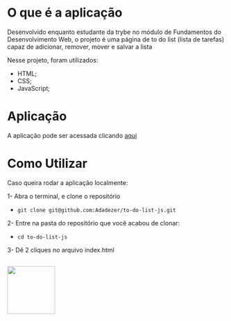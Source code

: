 # O que é a aplicação
Desenvolvido enquanto estudante da trybe no módulo de Fundamentos do Desenvolvimento Web, o projeto é uma página de to do list (lista de tarefas) capaz de adicionar, remover, mover e salvar a lista

Nesse projeto, foram utilizados:
* HTML;
* CSS;
* JavaScript;

# Aplicação
A aplicação pode ser acessada clicando [aqui](https://to-do-list-js-three.vercel.app/)

# Como Utilizar
Caso queira rodar a aplicação localmente:

 1- Abra o terminal, e clone o repositório 
 
 - `git clone git@github.com:Adadezer/to-do-list-js.git`

  2- Entre na pasta do repositório que você acabou de clonar:
 - `cd to-do-list-js`

  3- Dê 2 cliques no arquivo index.html

##

  <a href="https://www.linkedin.com/in/adadezer-iwazaki/" target="_blank"><img width="110em" src="https://img.shields.io/badge/linkedin-%230077B5.svg?style=for-the-badge&logo=linkedin&logoColor=white"></a>
</span>
